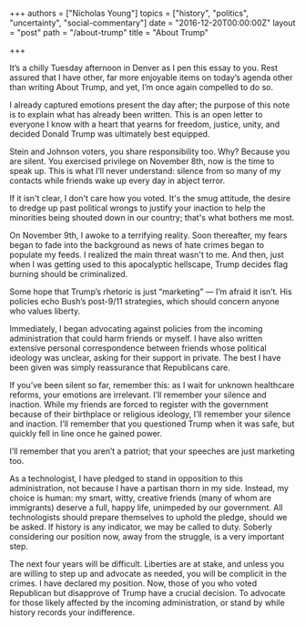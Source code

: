 +++
authors = ["Nicholas Young"]
topics = ["history", "politics", "uncertainty", "social-commentary"]
date = "2016-12-20T00:00:00Z"
layout = "post"
path = "/about-trump"
title = "About Trump"

+++

It’s a chilly Tuesday afternoon in Denver as I pen this essay to you. Rest assured that I have other, far more enjoyable items on today’s agenda other than writing About Trump, and yet, I’m once again compelled to do so.

I already captured emotions present the day after; the purpose of this note is to explain what has already been written. This is an open letter to everyone I know with a heart that yearns for freedom, justice, unity, and decided Donald Trump was ultimately best equipped.

Stein and Johnson voters, you share responsibility too. Why? Because you are silent. You exercised privilege on November 8th, now is the time to speak up. This is what I’ll never understand: silence from so many of my contacts while friends wake up every day in abject terror.

If it isn't clear, I don't care how you voted. It's the smug attitude, the
desire to dredge up past political wrongs to justify your inaction to help the
minorities being shouted down in our country; that's what bothers me most.

On November 9th, I awoke to a terrifying reality. Soon thereafter, my fears began to fade into the background as news of hate crimes began to populate my feeds. I realized the main threat wasn't to me. And then, just when I was getting used to this apocalyptic hellscape, Trump decides flag burning should be criminalized.

Some hope that Trump’s rhetoric is just “marketing” — I’m afraid it isn’t. His policies echo Bush’s post-9/11 strategies, which should concern anyone who values liberty.

Immediately, I began advocating against policies from the incoming administration that could harm friends or myself. I have also written extensive personal correspondence between friends whose political ideology was unclear, asking for their support in private. The best I have been given was simply reassurance that Republicans care.

If you’ve been silent so far, remember this: as I wait for unknown healthcare reforms, your emotions are irrelevant. I’ll remember your silence and inaction. While my friends are forced to register with the government because of their birthplace or religious ideology, I’ll remember your silence and inaction. I’ll remember that you questioned Trump when it was safe, but quickly fell in line once he gained power.

I’ll remember that you aren’t a patriot; that your speeches are just marketing too.

As a technologist, I have pledged to stand in opposition to this administration, not because I have a partisan thorn in my side. Instead, my choice is human: my smart, witty, creative friends (many of whom are immigrants) deserve a full, happy life, unimpeded by our government. All technologists should prepare themselves to uphold the pledge, should we be asked. If history is any indicator, we may be called to duty. Soberly considering our position now, away from the struggle, is a very important step.

The next four years will be difficult. Liberties are at stake, and unless you are willing to step up and advocate as needed, you will be complicit in the crimes. I have declared my position. Now, those of you who voted Republican but disapprove of Trump have a crucial decision. To advocate for those likely affected by the incoming administration, or stand by while history records your indifference.
